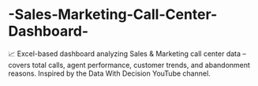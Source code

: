 # -Sales-Marketing-Call-Center-Dashboard-
📈 Excel-based dashboard analyzing Sales &amp; Marketing call center data – covers total calls, agent performance, customer trends, and abandonment reasons. Inspired by the Data With Decision YouTube channel.
